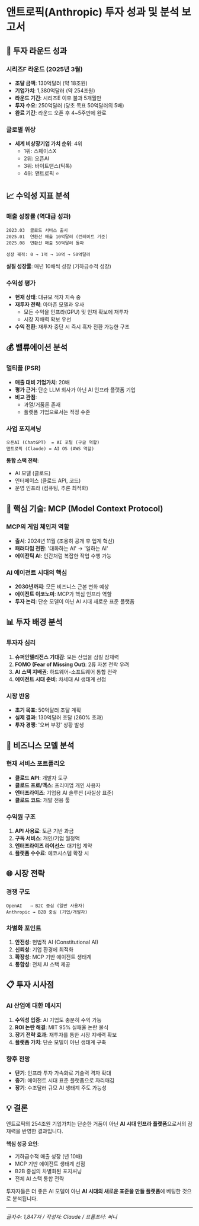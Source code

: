 # 앤트로픽(Anthropic) 투자 성과 및 분석 보고서

## 🚀 투자 라운드 성과

### 시리즈F 라운드 (2025년 3월)
- **조달 금액**: 130억달러 (약 18조원)
- **기업가치**: 1,380억달러 (약 254조원) 
- **라운드 기간**: 시리즈E 이후 불과 5개월만
- **투자 수요**: 250억달러 (당초 목표 50억달러의 5배)
- **완료 기간**: 라운드 오픈 후 4~5주만에 완료

### 글로벌 위상
- **세계 비상장기업 가치 순위**: 4위
  - 1위: 스페이스X
  - 2위: 오픈AI  
  - 3위: 바이트댄스(틱톡)
  - 4위: 앤트로픽 ⭐

## 📈 수익성 지표 분석

### 매출 성장률 (역대급 성과)
```
2023.03  클로드 서비스 출시
2025.01  연환산 매출 10억달러 (런레이트 기준)
2025.08  연환산 매출 50억달러 돌파

성장 궤적: 0 → 1억 → 10억 → 50억달러
```

**실질 성장률**: 매년 10배씩 성장 (기하급수적 성장)

### 수익성 평가
- **현재 상태**: 대규모 적자 지속 중
- **재투자 전략**: 아마존 모델과 유사
  - 모든 수익을 인프라(GPU) 및 인재 확보에 재투자
  - 시장 지배력 확보 우선
- **수익 전환**: 재투자 중단 시 즉시 흑자 전환 가능한 구조

## 💰 밸류에이션 분석

### 멀티플 (PSR) 
- **매출 대비 기업가치**: 20배
- **평가 근거**: 단순 LLM 회사가 아닌 AI 인프라 플랫폼 기업
- **비교 관점**: 
  - 과열/거품론 존재
  - 플랫폼 기업으로서는 적정 수준

### 사업 포지셔닝
```
오픈AI (ChatGPT)  = AI 포털 (구글 역할)
앤트로픽 (Claude) = AI OS (AWS 역할)
```

**통합 스택 전략**:
- AI 모델 (클로드)
- 인터페이스 (클로드 API, 코드)  
- 운영 인프라 (컴퓨팅, 추론 최적화)

## 🔧 핵심 기술: MCP (Model Context Protocol)

### MCP의 게임 체인저 역할
- **출시**: 2024년 11월 (조용히 공개 후 업계 혁신)
- **패러다임 전환**: '대화하는 AI' → '일하는 AI'
- **에이전틱 AI**: 인간처럼 복잡한 작업 수행 가능

### AI 에이전트 시대의 핵심
- **2030년까지**: 모든 비즈니스 근본 변화 예상
- **에이전트 이코노미**: MCP가 핵심 인프라 역할
- **투자 논리**: 단순 모델이 아닌 AI 시대 새로운 표준 플랫폼

## 📊 투자 배경 분석

### 투자자 심리
1. **슈퍼인텔리전스 기대감**: 모든 산업을 삼킬 잠재력
2. **FOMO (Fear of Missing Out)**: 2류 자본 전락 우려
3. **AI 스택 지배권**: 하드웨어-소프트웨어 통합 전략
4. **에이전트 시대 준비**: 차세대 AI 생태계 선점

### 시장 반응
- **초기 목표**: 50억달러 조달 계획
- **실제 결과**: 130억달러 조달 (260% 초과)
- **투자 경쟁**: '오버 부킹' 상황 발생

## 🎯 비즈니스 모델 분석

### 현재 서비스 포트폴리오
- **클로드 API**: 개발자 도구
- **클로드 프로/맥스**: 프리미엄 개인 사용자
- **엔터프라이즈**: 기업용 AI 솔루션 (사실상 표준)
- **클로드 코드**: 개발 전용 툴

### 수익원 구조
1. **API 사용료**: 토큰 기반 과금
2. **구독 서비스**: 개인/기업 월정액
3. **엔터프라이즈 라이선스**: 대기업 계약
4. **플랫폼 수수료**: 에코시스템 확장 시

## 🌐 시장 전략

### 경쟁 구도
```
OpenAI   → B2C 중심 (일반 사용자)
Anthropic → B2B 중심 (기업/개발자)
```

### 차별화 포인트
1. **안전성**: 헌법적 AI (Constitutional AI) 
2. **신뢰성**: 기업 환경에 최적화
3. **확장성**: MCP 기반 에이전트 생태계
4. **통합성**: 전체 AI 스택 제공

## 📋 투자 시사점

### AI 산업에 대한 메시지
1. **수익성 입증**: AI 기업도 충분히 수익 가능
2. **ROI 논란 해결**: MIT 95% 실패율 논란 불식
3. **장기 전략 효과**: 재투자를 통한 시장 지배력 확보
4. **플랫폼 가치**: 단순 모델이 아닌 생태계 구축

### 향후 전망
- **단기**: 인프라 투자 가속화로 기술력 격차 확대
- **중기**: 에이전트 시대 표준 플랫폼으로 자리매김  
- **장기**: 수조달러 규모 AI 생태계 주도 가능성

## 💡 결론

앤트로픽의 254조원 기업가치는 단순한 거품이 아닌 **AI 시대 인프라 플랫폼**으로서의 잠재력을 반영한 결과입니다. 

**핵심 성공 요인**:
- 기하급수적 매출 성장 (년 10배)
- MCP 기반 에이전트 생태계 선점
- B2B 중심의 차별화된 포지셔닝
- 전체 AI 스택 통합 전략

투자자들은 더 좋은 AI 모델이 아닌 **AI 시대의 새로운 표준을 만들 플랫폼**에 베팅한 것으로 분석됩니다.

---

*글자수: 1,847자 / 작성자: Claude / 프롬프터: 써니*